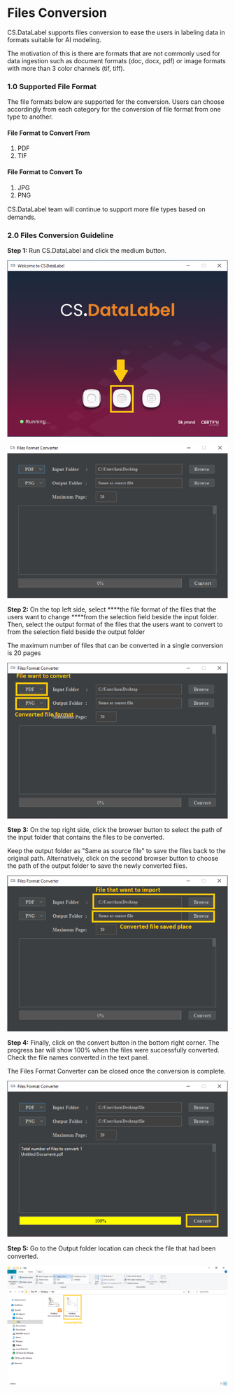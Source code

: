 # Files Conversion

CS.DataLabel supports files conversion to ease the users in labeling data in formats suitable for AI modeling. 

The motivation of this is there are formats that are not commonly used for data ingestion such as document formats \(doc, docx, pdf\) or image formats with more than 3 color channels \(tif, tiff\).

### 1.0 Supported File Format

The file formats below are supported for the conversion. Users can choose accordingly from each category for the conversion of file format from one type to another.

#### File Format to Convert From

1. PDF
2. TIF

#### File Format to Convert To

1. JPG
2. PNG

CS.DataLabel team will continue to support more ﬁle types based on demands.

### 2.0 Files Conversion Guideline

**Step 1:** Run CS.DataLabel and click the medium button.

![](../../.gitbook/assets/file-conversion.png)

![](../../.gitbook/assets/file-format.png)

**Step 2:** On the top left side, select ****the file format of the files that the users want to change ****from the selection field beside the input folder. Then, select the output format of the files that the users want to convert to from the selection field beside the output folder

The maximum number of files that can be converted in a single conversion is 20 pages

![](../../.gitbook/assets/convert.png)

**Step 3:** On the top right side, click the browser button to select the path of the input folder that contains the files to be converted.

Keep the output folder as "Same as source file" to save the files back to the original path. Alternatively, click on the second browser button to choose the path of the output folder to save the newly converted files.

![](../../.gitbook/assets/save-conversion.png)

**Step 4:** Finally, click on the convert button in the bottom right corner. The progress bar will show 100% when the files were successfully converted. Check the file names converted in the text panel. 

The Files Format Converter can be closed once the conversion is complete.

![](../../.gitbook/assets/converts.png)

**Step 5:** Go to the Output folder location can check the ﬁle that had been converted.

![](../../.gitbook/assets/converted-file.png)

